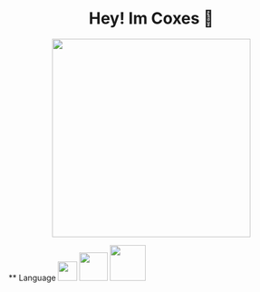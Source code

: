 <h1 align='center'>
  Hey! Im Coxes 👋
</h1>

<p align='center'>
  <a href="#"><img src="https://github-readme-stats.vercel.app/api?username=MenduS12&show_icons=true&theme=radical" width="350"></a>
</p>

<p align='left'>
** Language 
  <a href="#"><img src="https://camo.githubusercontent.com/60db0d16478a789f6a6da92f2fc4b32e9cf12c17326d55cccea71140b5595613/68747470733a2f2f696d672e736869656c64732e696f2f62616467652f2d432d3636434336363f7374796c653d666c6174266c6f676f3d43266c6f676f436f6c6f723d413842394343" width="34"></a>
  <a href="#"><img src="https://camo.githubusercontent.com/231eb990368aa8676ee37a2de0d50764929092936977180d881b5e291b545d31/68747470733a2f2f696d672e736869656c64732e696f2f62616467652f2d432b2b2d3636434336363f7374796c653d666c6174266c6f676f3d43253242253242266c6f676f436f6c6f723d303035393943" width="50 "></a>
  <a href="#"><img src="https://camo.githubusercontent.com/6ae44faf9b08b8aabd571cd9df7a89d631f4d805b79ed4a44e81b2a839237d8c/68747470733a2f2f696d672e736869656c64732e696f2f62616467652f2d4769744875622d3434343434343f7374796c653d666c6174266c6f676f3d676974687562"  width="63 "></a>
</p>
